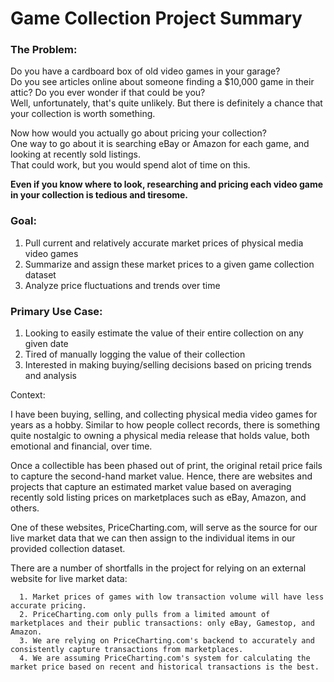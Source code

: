 # Game Collection Project Summary

<h3>The Problem:</h3>
<p> Do you have a cardboard box of old video games in your garage?<br>
Do you see articles online about someone finding a $10,000 game in their attic? Do you ever wonder if that could be you?<br>
Well, unfortunately, that's quite unlikely. But there is definitely a chance that your collection is worth something.</p>

<p>Now how would you actually go about pricing your collection? <br>
One way to go about it is searching eBay or Amazon for each game, and looking at recently sold listings.<br>
That could work, but you would spend alot of time on this.</p>

**Even if you know where to look, researching and pricing each video game in your collection is tedious and tiresome.**

<h3>Goal:</h3>

1. Pull current and relatively accurate market prices of physical media video games 
2. Summarize and assign these market prices to a given game collection dataset
3. Analyze price fluctuations and trends over time
  
<h3>Primary Use Case:</h3>

1. Looking to easily estimate the value of their entire collection on any given date
2. Tired of manually logging the value of their collection
3. Interested in making buying/selling decisions based on pricing trends and analysis


Context:
  
  I have been buying, selling, and collecting physical media video games for years as a hobby. Similar to how people collect records, 
  there is something quite nostalgic to owning a physical media release that holds value, both emotional and financial, over time.
  
  Once a collectible has been phased out of print, the original retail price fails to capture the second-hand market value.
  Hence, there are websites and projects that capture an estimated market value based on averaging recently sold listing prices on marketplaces such as eBay, Amazon, and others.
  
  One of these websites, PriceCharting.com, will serve as the source for our live market data that we can then assign to the individual items in our provided collection dataset.
  
  There are a number of shortfalls in the project for relying on an external website for live market data:
  
      1. Market prices of games with low transaction volume will have less accurate pricing.
      2. PriceCharting.com only pulls from a limited amount of marketplaces and their public transactions: only eBay, Gamestop, and Amazon.
      3. We are relying on PriceCharting.com's backend to accurately and consistently capture transactions from marketplaces.
      4. We are assuming PriceCharting.com's system for calculating the market price based on recent and historical transactions is the best. 
           
  


